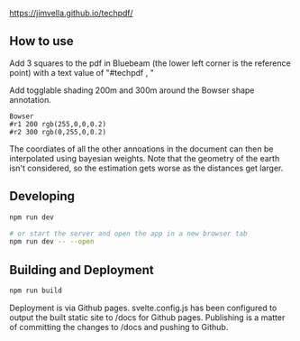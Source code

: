 https://jimvella.github.io/techpdf/

## How to use

Add 3 squares to the pdf in Bluebeam (the lower left corner is the reference point) with a text value of "#techpdf <lat>, <long>"

Add togglable shading 200m and 300m around the Bowser shape annotation.

```
Bowser
#r1 200 rgb(255,0,0,0.2)
#r2 300 rgb(0,255,0,0.2)
```

The coordiates of all the other annoations in the document can then be interpolated using bayesian weights. Note that the geometry of the earth isn't considered, so the estimation gets worse as the distances get larger.

## Developing

```bash
npm run dev

# or start the server and open the app in a new browser tab
npm run dev -- --open
```

## Building and Deployment

```bash
npm run build
```

Deployment is via Github pages. svelte.config.js has been configured to output the built static site to /docs for Github pages. Publishing is a matter of committing the changes to /docs and pushing to Github.
